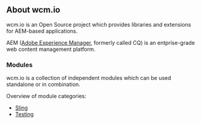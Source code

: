 ## About wcm.io

wcm.io is an Open Source project which provides libraries and extensions for AEM-based applications.

AEM ([Adobe Experience Manager][aem-website], formerly called CQ) is an entprise-grade web content management platform.

### Modules

wcm.io is a collection of independent modules which can be used standalone or in combination.

Overview of module categories:

* [Sling](sling/)
* [Testing](testing/)


[aem-website]: http://www.adobe.com/solutions/web-experience-management.html
